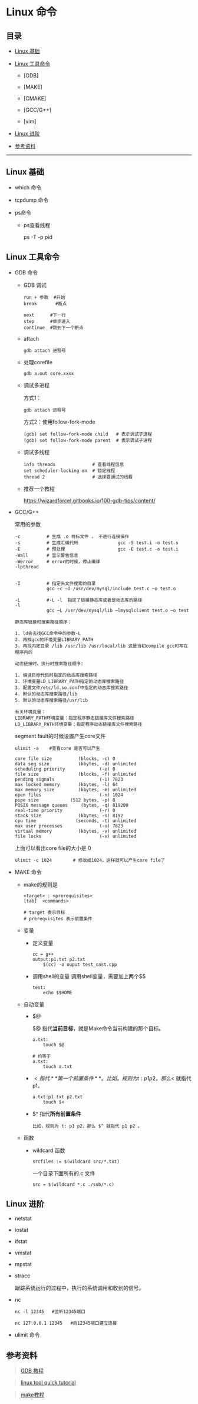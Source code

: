 # Linux 命令

## 目录

* [Linux 基础](#Linux基础)

* [Linux 工具命令](#Linux工具命令)

    * [GDB]

    * [MAKE]

    * [CMAKE]

    * [GCC/G++]

    * [vim]

* [Linux 进阶](#linux进阶)

* [参考资料](#参考资料)

---

## Linux 基础

* which 命令

* tcpdump 命令

* ps命令

    * ps查看线程
    
        ps -T -p pid

## Linux 工具命令

* GDB 命令

    * GDB 调试
        ```
        run + 参数  #开始
        break       #断点

        next      #下一行
        step      #单步进入
        continue  #跳到下一个断点
        ```
    * attach
        ```
        gdb attach 进程号
        ```
    
    * 处理corefile
        ```
        gdb a.out core.xxxx
        ```

    * 调试多进程

        方式1：
        ```
        gdb attach 进程号
        ```

        方式2：使用follow-fork-mode
        ```
        (gdb) set follow-fork-mode child   # 表示调试子进程
        (gdb) set follow-fork-mode parent  # 表示调试子进程
        ```

    * 调试多线程
        
        ```
        info threads              # 查看线程信息
        set scheduler-locking on  # 锁定线程
        thread 2                  # 选择要调试的线程
        ```

    * 推荐一个教程

        https://wizardforcel.gitbooks.io/100-gdb-tips/content/ 

* GCC/G++

    常用的参数
    ```
    -c          # 生成 .o 目标文件 ， 不进行连接操作
    -s          # 生成汇编代码               gcc -S test.i -o test.s
    -E          # 预处理                    gcc -E test.c -o test.i
    -Wall       # 显示警告信息
    -Werror     # error的时候，停止编译
    -lpthread


    -I          # 指定头文件搜索的目录
                gcc –c –I /usr/dev/mysql/include test.c –o test.o

    -L          #-L -l  指定了链接静态库或者是动态库的路径
    -l          
                gcc –L /usr/dev/mysql/lib –lmysqlclient test.o –o test
    ```

    ```
    静态库链接时搜索路径顺序：

    1. ld会去找GCC命令中的参数-L
    2. 再找gcc的环境变量LIBRARY_PATH
    3. 再找内定目录 /lib /usr/lib /usr/local/lib 这是当初compile gcc时写在程序内的

    动态链接时、执行时搜索路径顺序:

    1. 编译目标代码时指定的动态库搜索路径
    2. 环境变量LD_LIBRARY_PATH指定的动态库搜索路径
    3. 配置文件/etc/ld.so.conf中指定的动态库搜索路径
    4. 默认的动态库搜索路径/lib
    5. 默认的动态库搜索路径/usr/lib

    有关环境变量：
    LIBRARY_PATH环境变量：指定程序静态链接库文件搜索路径
    LD_LIBRARY_PATH环境变量：指定程序动态链接库文件搜索路径
    ```

    segment fault的时候设置产生core文件
    ```
    ulimit -a    #查看core 是否可以产生

    core file size          (blocks, -c) 0
    data seg size           (kbytes, -d) unlimited
    scheduling priority             (-e) 0
    file size               (blocks, -f) unlimited
    pending signals                 (-i) 7823
    max locked memory       (kbytes, -l) 64
    max memory size         (kbytes, -m) unlimited
    open files                      (-n) 1024
    pipe size            (512 bytes, -p) 8
    POSIX message queues     (bytes, -q) 819200
    real-time priority              (-r) 0
    stack size              (kbytes, -s) 8192
    cpu time               (seconds, -t) unlimited
    max user processes              (-u) 7823
    virtual memory          (kbytes, -v) unlimited
    file locks                      (-x) unlimited

    ```

    上面可以看出core file的大小是 0 
    ```
    ulimit -c 1024        # 修改成1024，这样就可以产生core file了
    ```

* MAKE 命令

    * make的规则是
        ```
        <target> : <prerequisites> 
        [tab]  <commands>

        # target 表示目标
        # prerequisites 表示前置条件
        ```
    * 变量
        * 定义变量
            ```
            cc = g++
            output:p1.txt p2.txt
                $(cc) -o ouput test_cast.cpp
            ```
        * 调用shell的变量
            调用shell变量，需要加上两个$$
            ```
            test:
                echo $$HOME
            ```

    * 自动变量
        * $@  

            $@ 指代**当前目标**，就是Make命令当前构建的那个目标。
            ```
            a.txt:
                touch $@
            
            # 约等于 
            a.txt:
                touch a.txt
            ```

        * $< 指代**第一个前置条件**。比如，规则为 t: p1 p2，那么$< 就指代p1。

            ```
            a.txt:p1.txt p2.txt
                touch $<
            ```

        * $^ 指代**所有前置条件**
            ```
            比如，规则为 t: p1 p2，那么 $^ 就指代 p1 p2 。
            ```

    * 函数

        * wildcard 函数
            ```
            srcfiles := $(wildcard src/*.txt)
            ```

            一个目录下面所有的.c 文件
            ```
            src = $(wildcard *.c ./sub/*.c)
            ```

## Linux 进阶

* netstat

* iostat

* ifstat

* vmstat

* mpstat

* strace

    跟踪系统运行的过程中，执行的系统调用和收到的信号。

* nc

    ```
    nc -l 12345   #监听12345端口
    ```

    ```
    nc 127.0.0.1 12345   #向12345端口建立连接
    ```

* ulimit 命令


## 参考资料

>[GDB 教程](https://wizardforcel.gitbooks.io/100-gdb-tips/set-follow-fork-mode-child.html)


>[linux tool quick tutorial](https://linuxtools-rst.readthedocs.io/zh_CN/latest/base/index.html)

>[make教程](http://www.ruanyifeng.com/blog/2015/02/make.html)
